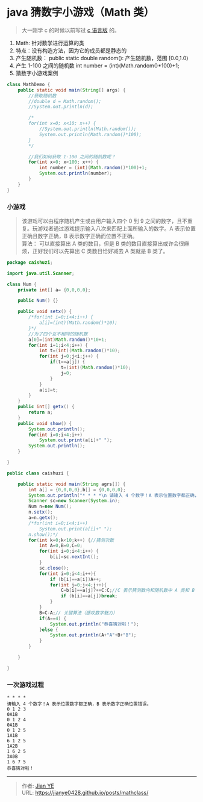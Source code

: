 # java 猜数字小游戏（Math 类）


> 大一刚学 c 的时候以前写过 [c 语言版](https://github.com/Lruihao/Grocery/tree/master/C%26C%2B%2B) 的。

1. Math: 针对数学进行运算的类
2. 特点：没有构造方法，因为它的成员都是静态的
3. 产生随机数：
   public static double random(): 产生随机数，范围 [0.0,1.0)
4. 产生 1-100 之间的随机数
   int number = (int)(Math.random()\*100)+1;
5. 猜数字小游戏案例

<!--more-->

```java
class MathDemo {
	public static void main(String[] args) {
		//获取随机数
		//double d = Math.random();
		//System.out.println(d);

		/*
		for(int x=0; x<10; x++) {
			//System.out.println(Math.random());
			System.out.println(Math.random()*100);
		}
		*/

		//我们如何获取 1-100 之间的随机数呢？
		for(int x=0; x<100; x++) {
			int number = (int)(Math.random()*100)+1;
			System.out.println(number);
		}
	}
}
```

### 小游戏

> 该游戏可以由程序随机产生或由用户输入四个 0 到 9 之间的数字，且不重复。玩游戏者通过游戏提示输入八次来匹配上面所输入的数字。A 表示位置正确且数字正确，B 表示数字正确而位置不正确。  
> 算法： 可以直接算出 A 类的数目，但是 B 类的数目直接算出或许会很麻烦，正好我们可以先算出 C 类数目恰好减去 A 类就是 B 类了。

```java
package caishuzi;

import java.util.Scanner;

class Num {
	private int[] a= {0,0,0,0};

	public Num() {}

	public void setx() {
		/*for(int i=0;i<4;i++) {
			a[i]=(int)(Math.random()*10);
		}*/
		//为了四个互不相同的随机数
		a[0]=(int)Math.random()*10+1;
		for(int i=1;i<4;i++) {
			int t=(int)(Math.random()*10);
			for(int j=0;j<i;j++) {
				if(t==a[j]) {
					t=(int)(Math.random()*10);
					j=0;
				}
			}
			a[i]=t;
		}
	}
	public int[] getx() {
		return a;
	}
	public void show() {
		System.out.println();
		for(int i=0;i<4;i++)
			System.out.print(a[i]+" ");
		System.out.println();
	}

}

public class caishuzi {

	public static void main(String agrs[]) {
		int a[] = {0,0,0,0},b[] = {0,0,0,0};
		System.out.println("* * * *\n 请输入 4 个数字！A 表示位置数字都正确，B 表示数字正确位置错误。");
		Scanner sc=new Scanner(System.in);
		Num n=new Num();
		n.setx();
		a=n.getx();
		/*for(int i=0;i<4;i++)
			System.out.print(a[i]+" ");
		n.show();*/
		for(int k=0;k<10;k++) {//猜测次数
			int A=0,B=0,C=0;
			for(int i=0;i<4;i++) {
				b[i]=sc.nextInt();
			}
			sc.close();
			for(int i=0;i<4;i++){
				if (b[i]==a[i])A++;
				for(int j=0;j<4;j++){
					C=b[i]==a[j]?++C:C;//C 表示猜测数内和随机数中 A 类和 B 类数的数目
					if (b[i]==a[j])break;
				}
			}
			B=C-A;// 关键算法（感叹数学魅力）
			if(A==4) {
				System.out.println("恭喜猜对啦！");
			}else {
				System.out.println(A+"A"+B+"B");
			}
		}

	}

}
```

### 一次游戏过程

```
* * * *
请输入 4 个数字！A 表示位置数字都正确，B 表示数字正确位置错误。
0 1 2 3
0A1B
0 1 2 4
0A1B
0 1 2 5
1A1B
6 1 2 5
1A2B
1 6 2 5
3A0B
1 6 7 5
恭喜猜对啦！
```


---

> 作者: [Jian YE](https://github.com/jianye0428)  
> URL: https://jianye0428.github.io/posts/mathclass/  

